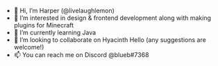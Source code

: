 - 👋 Hi, I’m Harper (@livelaughlemon)
- 👀 I’m interested in design & frontend development along with making plugins for Minecraft
- 🌱 I’m currently learning Java
- 💞️ I’m looking to collaborate on Hyacinth Hello (any suggestions are welcome!)
- 📫 You can reach me on Discord @blueb#7368

<!---
livelaughlemon/livelaughlemon is a ✨ special ✨ repository because its `README.md` (this file) appears on your GitHub profile.
You can click the Preview link to take a look at your changes.
--->
